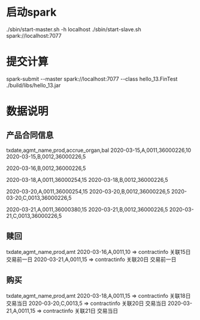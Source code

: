 启动spark
=========

./sbin/start-master.sh -h localhost
./sbin/start-slave.sh spark://localhost:7077

提交计算
=======

spark-submit --master spark://localhost:7077 --class hello_13.FinTest ./build/libs/hello_13.jar

数据说明
=======

产品合同信息
----------
txdate,agmt_name,prod,accrue_organ,bal
2020-03-15,A,0011,36000226,10
2020-03-15,B,0012,36000226,5

2020-03-16,B,0012,36000226,5

2020-03-18,A,0011,36000254,15
2020-03-18,B,0012,36000226,5

2020-03-20,A,0011,36000254,15
2020-03-20,B,0012,36000226,5
2020-03-20,C,0013,36000226,5

2020-03-21,A,0011,36000380,15
2020-03-21,B,0012,36000226,5
2020-03-21,C,0013,36000226,5

赎回
----
txdate,agmt_name,prod,amt
2020-03-16,A,0011,10          => contractinfo 关联15日 交易前一日
2020-03-21,A,0011,15          => contractinfo 关联20日 交易前一日

购买
----
txdate,agmt_name,prod,amt
2020-03-18,A,0011,15          => contractinfo 关联18日 交易当日
2020-03-20,C,0013,5           => contractinfo 关联20日 交易当日
2020-03-21,A,0011,15          => contractinfo 关联21日 交易当日